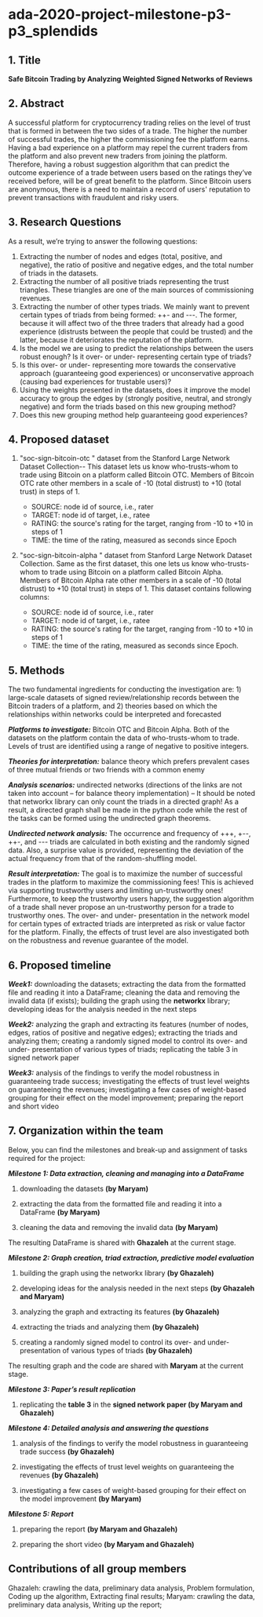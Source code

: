 # ada-2020-project-milestone-p3-p3_splendids

## 1.	Title
**Safe Bitcoin Trading by Analyzing Weighted Signed Networks of Reviews**

## 2.	Abstract
A successful platform for cryptocurrency trading relies on the level of trust that is formed in between the two sides of a trade. The higher the number of successful trades, the higher the commissioning fee the platform earns. Having a bad experience on a platform may repel the current traders from the platform and also prevent new traders from joining the platform. Therefore, having a robust suggestion algorithm that can predict the outcome experience of a trade between users based on the ratings they’ve received before, will be of great benefit to the platform.
Since Bitcoin users are anonymous, there is a need to maintain a record of users' reputation to prevent transactions with fraudulent and risky users.

## 3.	Research Questions
As a result, we’re trying to answer the following questions:

1) Extracting the number of nodes and edges (total, positive, and negative), the ratio of positive and negative edges, and the total number of triads in the datasets.
2) Extracting the number of all positive triads representing the trust triangles. These triangles are one of the main sources of commissioning revenues.
3) Extracting the number of other types triads. We mainly want to prevent certain types of triads from being formed: ++- and ---. The former, because it will affect two of the three traders that already had a good experience (distrusts between the people that could be trusted) and the latter, because it deteriorates the reputation of the platform.
4) Is the model we are using to predict the relationships between the users robust enough? Is it over- or under- representing certain type of triads?
5) Is this over- or under- representing more towards the conservative approach (guaranteeing good experiences) or unconservative approach (causing bad experiences for trustable users)?
6) Using the weights presented in the datasets, does it improve the model accuracy to group the edges by (strongly positive, neutral, and strongly negative) and form the triads based on this new grouping method?
7) Does this new grouping method help guaranteeing good experiences?

## 4.	Proposed dataset

1)	"soc-sign-bitcoin-otc " dataset from the Stanford Large Network Dataset Collection-- This dataset lets us know who-trusts-whom to trade using Bitcoin on a platform called Bitcoin OTC. Members of Bitcoin OTC rate other members in a scale of -10 (total distrust) to +10 (total trust) in steps of 1.
	* SOURCE: node id of source, i.e., rater
	* TARGET: node id of target, i.e., ratee
	* RATING: the source's rating for the target, ranging from -10 to +10 in steps of 1
	* TIME: the time of the rating, measured as seconds since Epoch
	
2)	"soc-sign-bitcoin-alpha " dataset from Stanford Large Network Dataset Collection. Same as the first dataset, this one lets us know who-trusts-whom to trade using Bitcoin on a platform called Bitcoin Alpha. Members of Bitcoin Alpha rate other members in a scale of -10 (total distrust) to +10 (total trust) in steps of 1. This dataset contains following columns:
	* SOURCE: node id of source, i.e., rater
	* TARGET: node id of target, i.e., ratee
	* RATING: the source's rating for the target, ranging from -10 to +10 in steps of 1
	* TIME: the time of the rating, measured as seconds since Epoch. 

## 5.	Methods
The two fundamental ingredients for conducting the investigation are: 1) large-scale datasets of signed review/relationship records between the Bitcoin traders of a platform, and 2) theories based on which the relationships within networks could be interpreted and forecasted

***Platforms to investigate:*** Bitcoin OTC and Bitcoin Alpha. Both of the datasets on the platform contain the data of who-trusts-whom to trade. Levels of trust are identified using a range of negative to positive integers.

***Theories for interpretation:*** balance theory which prefers prevalent cases of three mutual friends or two friends with a common enemy

***Analysis scenarios:*** undirected networks (directions of the links are not taken into account – for balance theory implementation) – It should be noted that networkx library can only count the triads in a directed graph! As a result, a directed graph shall be made in the python code while the rest of the tasks can be formed using the undirected graph theorems.

***Undirected network analysis:*** The occurrence and frequency of +++, +--, ++-, and --- triads are calculated in both existing and the randomly signed data. Also, a surprise value is provided, representing the deviation of the actual frequency from that of the random-shuffling model.

***Result interpretation:*** The goal is to maximize the number of successful trades in the platform to maximize the commissioning fees! This is achieved via supporting trustworthy users and limiting un-trustworthy ones! Furthermore, to keep the trustworthy users happy, the suggestion algorithm of a trade shall never propose an un-trustworthy person for a trade to trustworthy ones. The over- and under- presentation in the network model for certain types of extracted triads are interpreted as risk or value factor for the platform. Finally, the effects of trust level are also investigated both on the robustness and revenue guarantee of the model.
## 6.	Proposed timeline
***Week1:*** downloading the datasets; extracting the data from the formatted file and reading it into a DataFrame; cleaning the data and removing the invalid data (if exists); building the graph using the **networkx** library; developing ideas for the analysis needed in the next steps

***Week2:*** analyzing the graph and extracting its features (number of nodes, edges, ratios of positive and negative edges); extracting the triads and analyzing them; creating a randomly signed model to control its over- and under- presentation of various types of triads; replicating the table 3 in signed network paper

***Week3:*** analysis of the findings to verify the model robustness in guaranteeing trade success; investigating the effects of trust level weights on guaranteeing the revenues; investigating a few cases of weight-based grouping for their effect on the model improvement; preparing the report and short video

## 7.	Organization within the team
Below, you can find the milestones and break-up and assignment of tasks required for the project:

***Milestone 1: Data extraction, cleaning and managing into a DataFrame***

1) downloading the datasets **(by Maryam)**

2) extracting the data from the formatted file and reading it into a DataFrame **(by Maryam)**

3) cleaning the data and removing the invalid data **(by Maryam)**

The resulting DataFrame is shared with **Ghazaleh** at the current stage.


***Milestone 2: Graph creation, triad extraction, predictive model evaluation***

1) building the graph using the networkx library **(by Ghazaleh)**

2) developing ideas for the analysis needed in the next steps **(by Ghazaleh and Maryam)**

3) analyzing the graph and extracting its features **(by Ghazaleh)**

4) extracting the triads and analyzing them **(by Ghazaleh)**

5) creating a randomly signed model to control its over- and under- presentation of various types of triads **(by Ghazaleh)**

The resulting graph and the code are shared with **Maryam** at the current stage.


***Milestone 3: Paper’s result replication***

1) replicating the **table 3** in the **signed network paper (by Maryam and Ghazaleh)**


***Milestone 4: Detailed analysis and answering the questions***

1) analysis of the findings to verify the model robustness in guaranteeing trade success **(by Ghazaleh)**
	
2) investigating the effects of trust level weights on guaranteeing the revenues **(by Ghazaleh)**
	
3) investigating a few cases of weight-based grouping for their effect on the model improvement **(by Maryam)**
	
	
***Milestone 5: Report***

1) preparing the report **(by Maryam and Ghazaleh)**
	
2) preparing the short video **(by Maryam and Ghazaleh)**


## Contributions of all group members

Ghazaleh: crawling the data, preliminary data analysis, Problem formulation, Coding up the algorithm, Extracting final results;
Maryam: crawling the data, preliminary data analysis, Writing up the report;


